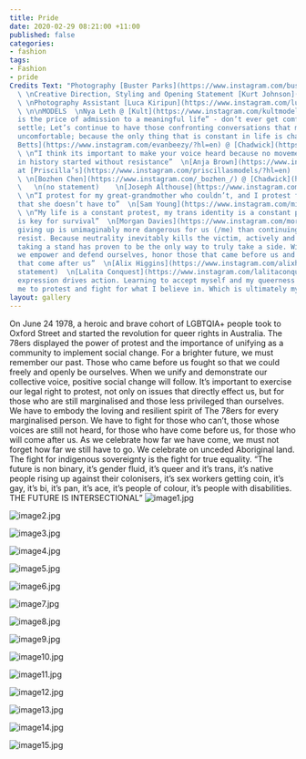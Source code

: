 ```yaml
---
title: Pride
date: 2020-02-29 08:21:00 +11:00
published: false
categories:
- fashion
tags:
- Fashion
- pride
Credits Text: "Photography [Buster Parks](https://www.instagram.com/busterparks/)
  \ \nCreative Direction, Styling and Opening Statement [Kurt Johnson](https://www.instagram.com/kurt__johnson/?hl=en)
  \ \nPhotography Assistant [Luca Kiripun](https://www.instagram.com/lucakiripun/?hl=en)
  \ \n\nMODELS  \nNya Leth @ [Kult](https://www.instagram.com/kultmodels/?hl=en)  \n“Discomfort
  is the price of admission to a meaningful life” - don’t ever get comfortable, and
  settle; Let’s continue to have those confronting conversations that make people
  uncomfortable; because the only thing that is constant in life is change  \n[Evan
  Betts](https://www.instagram.com/evanbeezy/?hl=en) @ [Chadwick](https://www.instagram.com/chadwickmodels/?hl=en)
  \ \n“I think its important to make your voice heard because no movement or change
  in history started without resistance”  \n[Anja Brown](https://www.instagram.com/slimejive/?hl=en)
  at [Priscilla’s](https://www.instagram.com/priscillasmodels/?hl=en)  \n(no statement)
  \ \n[Bozhen Chen](https://www.instagram.com/_bozhen_/) @ [Chadwick](https://www.instagram.com/chadwickmodels/?hl=en)
  \   \n(no statement)    \n[Joseph Althouse](https://www.instagram.com/joseph_althouse/)
  \ \n“I protest for my great-grandmother who couldn’t, and I protest for my great-granddaughter
  that she doesn’t have to”  \n[Sam Young](https://www.instagram.com/milkmakesmeshit/)
  \ \n“My life is a constant protest, my trans identity is a constant protest. Resistance
  is key for survival”  \n[Morgan Davies](https://www.instagram.com/morganlogoff/)\n“Because
  giving up is unimaginably more dangerous for us (/me) than continuing to fight and
  resist. Because neutrality inevitably kills the victim, actively and aggressively
  taking a stand has proven to be the only way to truly take a side. With resistance
  we empower and defend ourselves, honor those that came before us and protect those
  that come after us”  \n[Alix Higgins](https://www.instagram.com/alixhiggins/)  \n(no
  statement)  \n[Lalita Conquest](https://www.instagram.com/lalitaconquest/)  \nAuthentic
  expression drives action. Learning to accept myself and my queerness has allowed
  me to protest and fight for what I believe in. Which is ultimately myself\""
layout: gallery
---
```


On June 24 1978, a heroic and brave cohort of LGBTQIA+ people took to Oxford Street and
started the revolution for queer rights in Australia. The 78ers displayed the power of protest and
the importance of unifying as a community to implement social change.
For a brighter future, we must remember our past. Those who came before us fought so that we
could freely and openly be ourselves.
When we unify and demonstrate our collective voice, positive social change will follow.
It’s important to exercise our legal right to protest, not only on issues that directly effect us, but
for those who are still marginalised and those less privileged than ourselves.
We have to embody the loving and resilient spirit of The 78ers for every marginalised person.
We have to fight for those who can’t, those whose voices are still not heard, for those who have
come before us, for those who will come after us.
As we celebrate how far we have come, we must not forget how far we still have to go.
We celebrate on unceded Aboriginal land. The fight for indigenous sovereignty is the fight for
true equality.
“The future is non binary, it’s gender fluid, it’s queer and it’s trans, it’s native people rising up
against their colonisers, it’s sex workers getting coin, it’s gay, it’s bi, it’s pan, it’s ace, it’s people
of colour, it’s people with disabilities. THE FUTURE IS INTERSECTIONAL”
![image1.jpg](/uploads/image1.jpg)

![image2.jpg](/uploads/image2.jpg)

![image3.jpg](/uploads/image3.jpg)

![image4.jpg](/uploads/image4.jpg)

![image5.jpg](/uploads/image5.jpg)

![image6.jpg](/uploads/image6.jpg)

![image7.jpg](/uploads/image7.jpg)

![image8.jpg](/uploads/image8.jpg)

![image9.jpg](/uploads/image9.jpg)

![image10.jpg](/uploads/image10.jpg)

![image11.jpg](/uploads/image11.jpg)

![image12.jpg](/uploads/image12.jpg)

![image13.jpg](/uploads/image13.jpg)

![image14.jpg](/uploads/image14.jpg)

![image15.jpg](/uploads/image15.jpg)

